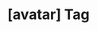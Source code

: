 ---
article_id: 0
description: List of articles under [avatar] tag.
image: http://huntingbears.com.ve/static/img/site/mstile-310x310.png
layout: tag
slug: avatar
title: '[avatar] Tag'
---